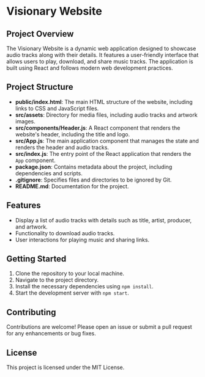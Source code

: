 # Visionary Website

## Project Overview
The Visionary Website is a dynamic web application designed to showcase audio tracks along with their details. It features a user-friendly interface that allows users to play, download, and share music tracks. The application is built using React and follows modern web development practices.

## Project Structure
- **public/index.html**: The main HTML structure of the website, including links to CSS and JavaScript files.
- **src/assets**: Directory for media files, including audio tracks and artwork images.
- **src/components/Header.js**: A React component that renders the website's header, including the title and logo.
- **src/App.js**: The main application component that manages the state and renders the header and audio tracks.
- **src/index.js**: The entry point of the React application that renders the `App` component.
- **package.json**: Contains metadata about the project, including dependencies and scripts.
- **.gitignore**: Specifies files and directories to be ignored by Git.
- **README.md**: Documentation for the project.

## Features
- Display a list of audio tracks with details such as title, artist, producer, and artwork.
- Functionality to download audio tracks.
- User interactions for playing music and sharing links.

## Getting Started
1. Clone the repository to your local machine.
2. Navigate to the project directory.
3. Install the necessary dependencies using `npm install`.
4. Start the development server with `npm start`.

## Contributing
Contributions are welcome! Please open an issue or submit a pull request for any enhancements or bug fixes.

## License
This project is licensed under the MIT License.